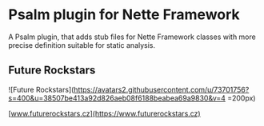 # Psalm plugin for Nette Framework

A Psalm plugin, that adds stub files for Nette Framework classes with more precise definition suitable for static analysis.

## Future Rockstars

![Future Rockstars](https://avatars2.githubusercontent.com/u/73701756?s=400&u=38507be413a92d826aeb08f6188beabea69a9830&v=4  =200px)

[www.futurerockstars.cz](https://www.futurerockstars.cz)
